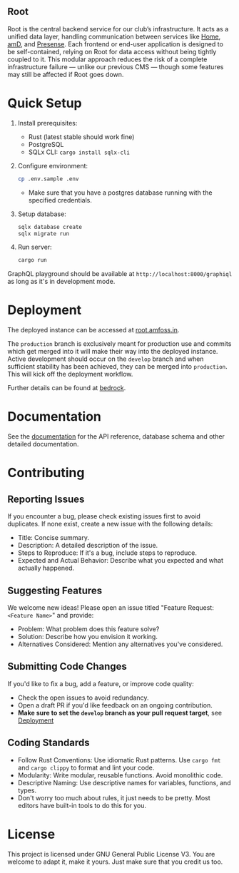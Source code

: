 Root
---

Root is the central backend service for our club’s infrastructure. It acts as a unified data layer, handling communication between services like [Home](https://www.github.com/amfoss/home), [amD](https://www.github.com/amfoss/amd), and [Presense](https://www.github.com/amfoss/presense). Each frontend or end-user application is designed to be self-contained, relying on Root for data access without being tightly coupled to it. This modular approach reduces the risk of a complete infrastructure failure — unlike our previous CMS — though some features may still be affected if Root goes down.

# Quick Setup

1. Install prerequisites:
   - Rust (latest stable should work fine)
   - PostgreSQL
   - SQLx CLI: `cargo install sqlx-cli`

2. Configure environment:
   ```bash
   cp .env.sample .env
   ```
   - Make sure that you have a postgres database running with the specified credentials.

3. Setup database:
   ```bash
   sqlx database create
   sqlx migrate run
   ```

4. Run server:
   ```bash
   cargo run
   ```

GraphQL playground should be available at `http://localhost:8000/graphiql` as long as it's in development mode.

# Deployment
The deployed instance can be accessed at [root.amfoss.in](https://root.amfoss.in).

The `production` branch is exclusively meant for production use and commits which get merged into it will make their way into the deployed instance. Active development should occur on the `develop` branch and when sufficient stability has been achieved, they can be merged into `production`. This will kick off the deployment workflow.

Further details can be found at [bedrock](https://github.com/amfoss/bedrock).

# Documentation

See the [documentation](docs/docs.md) for the API reference, database schema and other detailed documentation.  

# Contributing

## Reporting Issues

If you encounter a bug, please check existing issues first to avoid duplicates. If none exist, create a new issue with the following details:

* Title: Concise summary.
* Description: A detailed description of the issue.
* Steps to Reproduce: If it's a bug, include steps to reproduce.
* Expected and Actual Behavior: Describe what you expected and what actually happened.

## Suggesting Features

We welcome new ideas! Please open an issue titled "Feature Request: `<Feature Name>`" and provide:

* Problem: What problem does this feature solve?
* Solution: Describe how you envision it working.
* Alternatives Considered: Mention any alternatives you've considered.

## Submitting Code Changes

If you'd like to fix a bug, add a feature, or improve code quality:

* Check the open issues to avoid redundancy.
* Open a draft PR if you'd like feedback on an ongoing contribution.
* **Make sure to set the `develop` branch as your pull request target**, see [Deployment](#deployment)

## Coding Standards

* Follow Rust Conventions: Use idiomatic Rust patterns. Use `cargo fmt` and `cargo clippy` to format and lint your code.
* Modularity: Write modular, reusable functions. Avoid monolithic code.
* Descriptive Naming: Use descriptive names for variables, functions, and types.
* Don't worry too much about rules, it just needs to be pretty. Most editors have built-in tools to do this for you. 

# License

This project is licensed under GNU General Public License V3. You are welcome to adapt it, make it yours. Just make sure that you credit us too.
